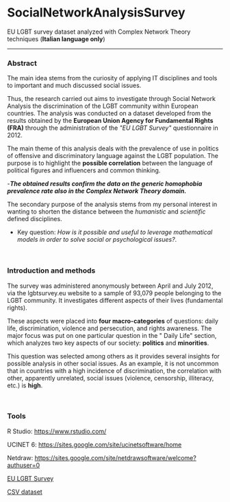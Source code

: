 # SocialNetworkAnalysisSurvey
EU LGBT survey dataset analyzed with Complex Network Theory techniques (**Italian language only**)

---------------------------------------------------------------------------------------------------

### Abstract

The main idea stems from the curiosity of applying IT disciplines and tools to important and much discussed social issues.

Thus, the research carried out aims to investigate through Social Network Analysis the discrimination of the LGBT community within European countries.
The analysis was conducted on a dataset developed from the results obtained by the **European Union Agency for Fundamental Rights (FRA)** through the administration of the *"EU LGBT Survey"* questionnaire in 2012.

The main theme of this analysis deals with the prevalence of use in politics of offensive and discriminatory language against the LGBT population. The purpose is to highlight the **possible correlation** between the language of political figures and influencers and common thinking.

-***The obtained results confirm the data on the generic homophobia prevalence rate also in the Complex Network Theory domain.***

The secondary purpose of the analysis stems from my personal interest in wanting to shorten the distance between the *humanistic* and *scientific* defined disciplines. 
- Key question: *How is it possible and useful to leverage mathematical models in order to solve social or psychological issues?*.

<br />

### Introduction and methods
 
The survey was administered anonymously between April and July 2012, via the lgbtsurvey.eu website to a sample of 93,079 people belonging to the LGBT community. It investigates different aspects of their lives (fundamental rights). 

These aspects were placed into **four macro-categories** of questions: daily life, discrimination, violence and persecution, and rights awareness.
The major focus was put on one particular question in the " Daily Life" section, which analyzes two key aspects of our society: **politics** and **minorities**. 

This question was selected among others as it provides several insights for possible analysis in other social issues. As an example,  it is not uncommon that in countries with a high incidence of discrimination, the correlation with other, apparently unrelated, social issues (violence, censorship, illiteracy, etc.) is **high**.

<br />

### Tools

  R Studio: https://www.rstudio.com/
  
  UCINET 6: https://sites.google.com/site/ucinetsoftware/home
  
  Netdraw: https://sites.google.com/site/netdrawsoftware/welcome?authuser=0
  
  [EU LGBT Survey](https://fra.europa.eu/sites/default/files/eu-lgbt-survey-technical-report_en.pdf)
  
  [CSV dataset](https://www.kaggle.com/ruslankl/european-union-lgbt-survey-2012?select=LGBT_Survey_ViolenceAndHarassment.csv)

